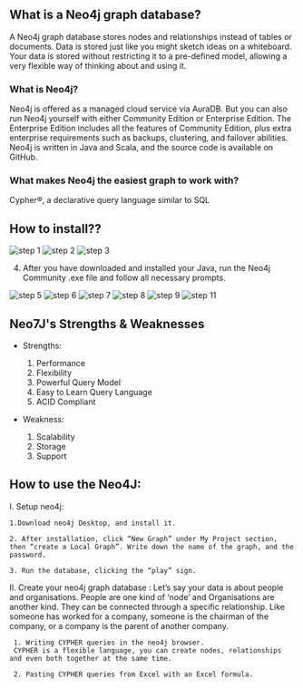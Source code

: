 <h2>What is a Neo4j graph database?</h2>
A Neo4j graph database stores nodes and relationships instead of tables or documents. Data is stored just like you might sketch ideas on a whiteboard. Your data is stored without restricting it to a pre-defined model, allowing a very flexible way of thinking about and using it.

<h3>What is Neo4j?</h3>
Neo4j is offered as a managed cloud service via AuraDB. But you can also run Neo4j yourself with either Community Edition or Enterprise Edition. The Enterprise Edition includes all the features of Community Edition, plus extra enterprise requirements such as backups, clustering, and failover abilities. Neo4j is written in Java and Scala, and the source code is available on GitHub.

<h3>What makes Neo4j the easiest graph to work with?</h3>
Cypher®, a declarative query language similar to SQL

<h2>How to install??</h2>

![step 1](https://wiki.cac.washington.edu/download/attachments/70914478/image2015-6-2%2010%3A29%3A26.png?version=1&modificationDate=1433266167056&api=v2)
![step 2](https://wiki.cac.washington.edu/download/attachments/70914478/image2015-6-2%2010%3A22%3A22.png?version=1&modificationDate=1433265742347&api=v2)
![step 3](https://wiki.cac.washington.edu/download/attachments/70914478/image2015-6-2%2010%3A32%3A0.png?version=1&modificationDate=1433266320856&api=v2)

4. After you have downloaded and installed your Java, run the Neo4j Community .exe file and follow all necessary prompts.

![step 5](https://wiki.cac.washington.edu/download/attachments/70914478/image2015-6-2%2010%3A51%3A0.png?version=1&modificationDate=1433267460638&api=v2)
![step 6](https://wiki.cac.washington.edu/download/attachments/70914478/image2015-6-2%2010%3A53%3A1.png?version=1&modificationDate=1433267582195&api=v2)
![step 7](https://wiki.cac.washington.edu/download/attachments/70914478/image2015-6-2%2011%3A6%3A2.png?version=1&modificationDate=1433268362878&api=v2)
![step 8](https://wiki.cac.washington.edu/download/attachments/70914478/image2015-6-2%2011%3A11%3A57.png?version=1&modificationDate=1433268717363&api=v2)
![step 9](https://wiki.cac.washington.edu/download/attachments/70914478/image2015-6-2%2011%3A17%3A6.png?version=1&modificationDate=1433269027094&api=v2)
![step 11](https://wiki.cac.washington.edu/download/thumbnails/70914478/image2015-6-2%2011%3A40%3A0.png?version=1&modificationDate=1433270401037&api=v2)

<h2>Neo7J's Strengths & Weaknesses</h2>

* Strengths:
  1. Performance
  2. Flexibility
  3. Powerful Query Model
  4. Easy to Learn Query Language
  5. ACID Compliant

* Weakness:
  1. Scalability
  2. Storage
  3. Support

<h2>How to use the Neo4J:</h2>
I. Setup neo4j:

    1.Download neo4j Desktop, and install it.
    
    2. After installation, click “New Graph” under My Project section, then “create a Local Graph”. Write down the name of the graph, and the password.
    
    3. Run the database, clicking the “play” sign.

 II. Create your neo4j graph database :
 Let’s say your data is about people and organisations. People are one kind of ‘node’ and Organisations are another kind. They can be connected through a specific relationship. Like someone has worked for a company, someone is the chairman of the company, or a company is the parent of another company.

     1. Writing CYPHER queries in the neo4j browser.
     CYPHER is a flexible language, you can create nodes, relationships and even both together at the same time.

     2. Pasting CYPHER queries from Excel with an Excel formula.

